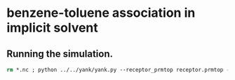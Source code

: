 # benzene-toluene association in implicit solvent

## Running the simulation.

```tcsh
rm *.nc ; python ../../yank/yank.py --receptor_prmtop receptor.prmtop --ligand_prmtop ligand.prmtop --complex_prmtop complex.prmtop --complex_crd complex.crd --restraints flat-bottom --randomize_ligand --iterations 2 --verbose
```
